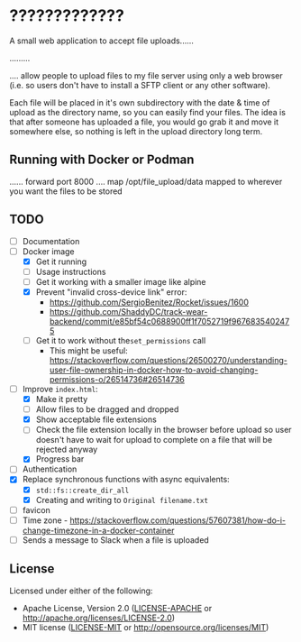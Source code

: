 # ?????????????

A small web application to accept file uploads...... 

.........

.... allow people to upload files to my file server using only a web browser (i.e. so users don't have to install a SFTP client or any other software).

Each file will be placed in it's own subdirectory with the date & time of upload as the directory name, so you can easily find your files. The idea is that after someone has uploaded a file, you would go grab it and move it somewhere else, so nothing is left in the upload directory long term.

## Running with Docker or Podman

...... forward port 8000 .... map /opt/file_upload/data mapped to wherever you want the files to be stored

## TODO

* [ ] Documentation
* [ ] Docker image
    * [x] Get it running
    * [ ] Usage instructions
    * [ ] Get it working with a smaller image like alpine
    * [x] Prevent "invalid cross-device link" error:
        * <https://github.com/SergioBenitez/Rocket/issues/1600>
        * <https://github.com/ShaddyDC/track-wear-backend/commit/e85bf54c0688900ff1f7052719f9676835402475>
    * [ ] Get it to work without the`set_permissions` call
        * This might be useful: <https://stackoverflow.com/questions/26500270/understanding-user-file-ownership-in-docker-how-to-avoid-changing-permissions-o/26514736#26514736>
* [ ] Improve `index.html`:
    * [x] Make it pretty
    * [ ] Allow files to be dragged and dropped
    * [x] Show acceptable file extensions
    * [ ] Check the file extension locally in the browser before upload so user doesn't have to wait for upload to complete on a file that will be rejected anyway
    * [x] Progress bar
* [ ] Authentication
* [x] Replace synchronous functions with async equivalents:
    * [x] `std::fs::create_dir_all`
    * [x] Creating and writing to `Original filename.txt`
* [ ] favicon
* [ ] Time zone - <https://stackoverflow.com/questions/57607381/how-do-i-change-timezone-in-a-docker-container>
* [ ] Sends a message to Slack when a file is uploaded

## License

Licensed under either of the following:

* Apache License, Version 2.0 ([LICENSE-APACHE](LICENSE-APACHE) or <http://apache.org/licenses/LICENSE-2.0>)
* MIT license ([LICENSE-MIT](LICENSE-MIT) or <http://opensource.org/licenses/MIT>)

